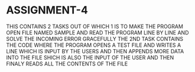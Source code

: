 # ASSIGNMENT-4
THIS CONTAINS 2 TASKS OUT OF WHICH 1 IS TO MAKE THE PROGRAM OPEN FILE NAMED SAMPLE AND READ THE PROGRAM LINE BY LINE AND SOLVE THE INCOMING ERROR GRACEFULLY
THE 2ND TASK CONTAINS THE CODE WHERE THE PROGRAM OPENS A TEST FILE AND WRITES A LINE WHICH IS INPUT BY THE USERS AND THEN APPENDS MORE DATA INTO THE FILE SHICH IS ALSO THE INPUT OF THE USER AND THEN FINALY READS ALL THE CONTENTS OF THE FILE
